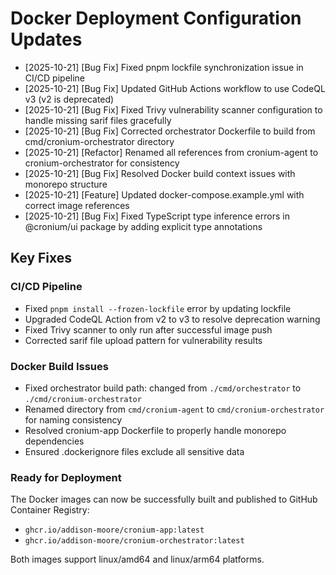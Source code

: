 # Docker Deployment Configuration Updates

- [2025-10-21] [Bug Fix] Fixed pnpm lockfile synchronization issue in CI/CD pipeline
- [2025-10-21] [Bug Fix] Updated GitHub Actions workflow to use CodeQL v3 (v2 is deprecated)
- [2025-10-21] [Bug Fix] Fixed Trivy vulnerability scanner configuration to handle missing sarif files gracefully
- [2025-10-21] [Bug Fix] Corrected orchestrator Dockerfile to build from cmd/cronium-orchestrator directory
- [2025-10-21] [Refactor] Renamed all references from cronium-agent to cronium-orchestrator for consistency
- [2025-10-21] [Bug Fix] Resolved Docker build context issues with monorepo structure
- [2025-10-21] [Feature] Updated docker-compose.example.yml with correct image references
- [2025-10-21] [Bug Fix] Fixed TypeScript type inference errors in @cronium/ui package by adding explicit type annotations

## Key Fixes

### CI/CD Pipeline

- Fixed `pnpm install --frozen-lockfile` error by updating lockfile
- Upgraded CodeQL Action from v2 to v3 to resolve deprecation warning
- Fixed Trivy scanner to only run after successful image push
- Corrected sarif file upload pattern for vulnerability results

### Docker Build Issues

- Fixed orchestrator build path: changed from `./cmd/orchestrator` to `./cmd/cronium-orchestrator`
- Renamed directory from `cmd/cronium-agent` to `cmd/cronium-orchestrator` for naming consistency
- Resolved cronium-app Dockerfile to properly handle monorepo dependencies
- Ensured .dockerignore files exclude all sensitive data

### Ready for Deployment

The Docker images can now be successfully built and published to GitHub Container Registry:

- `ghcr.io/addison-moore/cronium-app:latest`
- `ghcr.io/addison-moore/cronium-orchestrator:latest`

Both images support linux/amd64 and linux/arm64 platforms.
